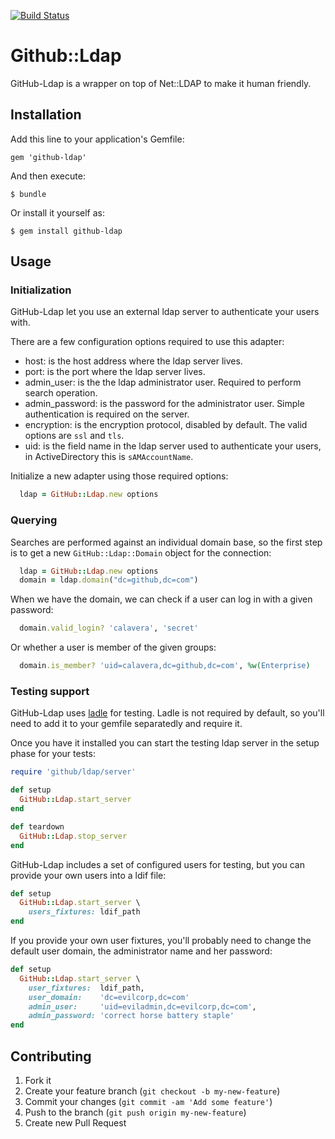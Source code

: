 <a href="https://travis-ci.org/github/github-ldap">![Build Status](https://travis-ci.org/github/github-ldap.png)</a>

# Github::Ldap

GitHub-Ldap is a wrapper on top of Net::LDAP to make it human friendly.

## Installation

Add this line to your application's Gemfile:

    gem 'github-ldap'

And then execute:

    $ bundle

Or install it yourself as:

    $ gem install github-ldap

## Usage

### Initialization

GitHub-Ldap let you use an external ldap server to authenticate your users with.

There are a few configuration options required to use this adapter:

* host: is the host address where the ldap server lives.
* port: is the port where the ldap server lives.
* admin_user: is the the ldap administrator user. Required to perform search operation.
* admin_password: is the password for the administrator user. Simple authentication is required on the server.
* encryption: is the encryption protocol, disabled by default. The valid options are `ssl` and `tls`.
* uid: is the field name in the ldap server used to authenticate your users, in ActiveDirectory this is `sAMAccountName`.

Initialize a new adapter using those required options:

```ruby
  ldap = GitHub::Ldap.new options
```

### Querying

Searches are performed against an individual domain base, so the first step is to get a new `GitHub::Ldap::Domain` object for the connection:

```ruby
  ldap = GitHub::Ldap.new options
  domain = ldap.domain("dc=github,dc=com")
```

When we have the domain, we can check if a user can log in with a given password:

```ruby
  domain.valid_login? 'calavera', 'secret'
```

Or whether a user is member of the given groups:

```ruby
  domain.is_member? 'uid=calavera,dc=github,dc=com', %w(Enterprise)
```

### Testing support

GitHub-Ldap uses [ladle](https://github.com/NUBIC/ladle) for testing. Ladle is not required by default, so you'll need to add it to your gemfile separatedly and require it.

Once you have it installed you can start the testing ldap server in the setup phase for your tests:

```ruby
require 'github/ldap/server'

def setup
  GitHub::Ldap.start_server
end

def teardown
  GitHub::Ldap.stop_server
end
```

GitHub-Ldap includes a set of configured users for testing, but you can provide your own users into a ldif file:

```ruby
def setup
  GitHub::Ldap.start_server \
    users_fixtures: ldif_path
end
```

If you provide your own user fixtures, you'll probably need to change the default user domain, the administrator name and her password:

```ruby
def setup
  GitHub::Ldap.start_server \
    user_fixtures:  ldif_path,
    user_domain:    'dc=evilcorp,dc=com'
    admin_user:     'uid=eviladmin,dc=evilcorp,dc=com',
    admin_password: 'correct horse battery staple'
end
```

## Contributing

1. Fork it
2. Create your feature branch (`git checkout -b my-new-feature`)
3. Commit your changes (`git commit -am 'Add some feature'`)
4. Push to the branch (`git push origin my-new-feature`)
5. Create new Pull Request
